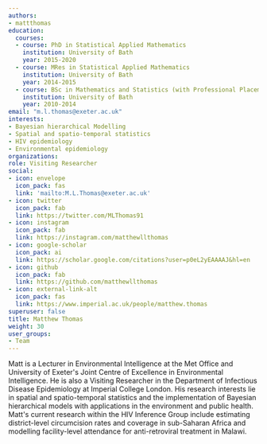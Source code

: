 ```yaml
---
authors:
- mattthomas
education:
  courses:
  - course: PhD in Statistical Applied Mathematics
    institution: University of Bath
    year: 2015-2020
  - course: MRes in Statistical Applied Mathematics
    institution: University of Bath
    year: 2014-2015
  - course: BSc in Mathematics and Statistics (with Professional Placement)
    institution: University of Bath
    year: 2010-2014
email: "m.l.thomas@exeter.ac.uk"
interests:
- Bayesian hierarchical Modelling
- Spatial and spatio-temporal statistics
- HIV epidemiology
- Environmental epidemiology
organizations:
role: Visiting Researcher
social:
- icon: envelope
  icon_pack: fas
  link: 'mailto:M.L.Thomas@exeter.ac.uk'
- icon: twitter
  icon_pack: fab
  link: https://twitter.com/MLThomas91
- icon: instagram
  icon_pack: fab
  link: https://instagram.com/matthewllthomas
- icon: google-scholar
  icon_pack: ai
  link: https://scholar.google.com/citations?user=p0eL2yEAAAAJ&hl=en
- icon: github
  icon_pack: fab
  link: https://github.com/matthewllthomas
- icon: external-link-alt
  icon_pack: fas
  link: https://www.imperial.ac.uk/people/matthew.thomas
superuser: false
title: Matthew Thomas
weight: 30
user_groups:
- Team
---
```


Matt is a Lecturer in Environmental Intelligence at the Met Office and University of Exeter's Joint Centre of Excellence in Environmental Intelligence. He is also a Visiting Researcher in the Department of Infectious Disease Epidemiology at Imperial College London. His research interests lie in spatial and spatio-temporal statistics and the implementation of Bayesian hierarchical models with applications in the environment and public health. Matt's current research within the HIV Inference Group include estimating district-level circumcision rates and coverage in sub-Saharan Africa and modelling facility-level attendance for anti-retroviral treatment in Malawi. 






